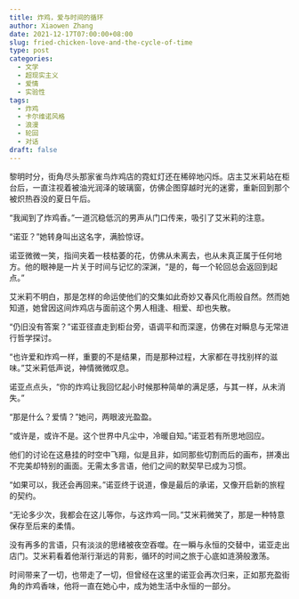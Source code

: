 ```yaml
---
title: 炸鸡，爱与时间的循环
author: Xiaowen Zhang
date: 2021-12-17T07:00:00+08:00
slug: fried-chicken-love-and-the-cycle-of-time
type: post
categories:
  - 文学
  - 超现实主义
  - 爱情
  - 实验性
tags:
  - 炸鸡
  - 卡尔维诺风格
  - 浪漫
  - 轮回
  - 对话
draft: false
---
```


黎明时分，街角尽头那家雀鸟炸鸡店的霓虹灯还在稀碎地闪烁。店主艾米莉站在柜台后，一直注视着被油光润泽的玻璃窗，仿佛企图穿越时光的迷雾，重新回到那个被炽热吞没的夏日午后。

“我闻到了炸鸡香。”一道沉稳低沉的男声从门口传来，吸引了艾米莉的注意。

“诺亚？”她转身叫出这名字，满脸惊讶。

诺亚微微一笑，指间夹着一枝枯萎的花，仿佛从未离去，也从未真正属于任何地方。他的眼神是一片关于时间与记忆的深渊，“是的，每一个轮回总会返回到起点。”

艾米莉不明白，那是怎样的命运使他们的交集如此奇妙又春风化雨般自然。然而她知道，她曾因这间炸鸡店与面前这个男人相逢、相爱、却也失散。

“仍旧没有答案？”诺亚径直走到柜台旁，语调平和而深邃，仿佛在对瞬息与无常进行哲学探讨。

“也许爱和炸鸡一样，重要的不是结果，而是那种过程，大家都在寻找别样的滋味。”艾米莉低声说，神情微微叹息。

诺亚点点头，“你的炸鸡让我回忆起小时候那种简单的满足感，与其一样，从未消失。”

“那是什么？爱情？”她问，两眼波光盈盈。

“或许是，或许不是。这个世界中凡尘中，冷暖自知。”诺亚若有所思地回应。

他们的讨论在这悬挂的时空中飞翔，似是且非，如同那些切割而后的画布，拼凑出不完美却特别的画面。无需太多言语，他们之间的默契早已成为习惯。

“如果可以，我还会再回来。”诺亚终于说道，像是最后的承诺，又像开启新的旅程的契约。

“无论多少次，我都会在这儿等你，与这炸鸡一同。”艾米莉微笑了，那是一种特意保存至后来的柔情。

没有再多的言语，只有淡淡的思绪被夜空吞噬。在一瞬与永恒的交替中，诺亚走出店门。艾米莉看着他渐行渐远的背影，循环的时间之旅于心底如涟漪般激荡。

时间带来了一切，也带走了一切，但曾经在这里的诺亚会再次归来，正如那充盈街角的炸鸡香味，他将一直在她心中，成为她生活中永恒的一部分。